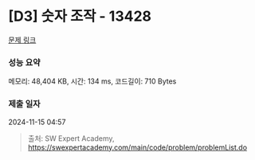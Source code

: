 # [D3] 숫자 조작 - 13428 

[문제 링크](https://swexpertacademy.com/main/code/problem/problemDetail.do?contestProbId=AX4EJPs68IkDFARe) 

### 성능 요약

메모리: 48,404 KB, 시간: 134 ms, 코드길이: 710 Bytes

### 제출 일자

2024-11-15 04:57



> 출처: SW Expert Academy, https://swexpertacademy.com/main/code/problem/problemList.do